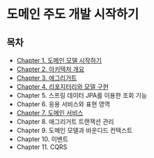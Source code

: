 # 도메인 주도 개발 시작하기

## 목차
- [Chapter 1. 도메인 모델 시작하기](./contents/chapter01.md)
- [Chapter 2. 아키텍처 개요](./contents/chapter02.md)
- [Chapter 3. 애그리거트](./contents/chapter03.md)
- [Chapter 4. 리포지터리와 모델 구현](./contents/chapter04.md)
- Chapter 5. 스프링 데이터 JPA를 이용한 조회 기능
- Chapter 6. 응용 서비스와 표현 영역
- [Chapter 7. 도메인 서비스](./contents/chapter07.md)
- Chapter 8. 애그리거트 트랜잭션 관리
- Chapter 9. 도메인 모델과 바운디드 컨텍스트
- Chapter 10. 이벤트
- Chapter 11. CQRS